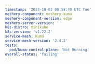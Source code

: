 ```yaml
---
timestamp: '2023-10-03 00:58:40 UTC Tue'
meshery-component: meshery-kuma
meshery-component-version: edge
meshery-server-version: ''
k8s-distro: minikube
k8s-version: 'v1.22.2'
service-mesh: Kuma
service-mesh-version: '2.4.2'
tests:
  pod/kuma-control-plane: 'Not Running'
overall-status: 'failing'
---
```

